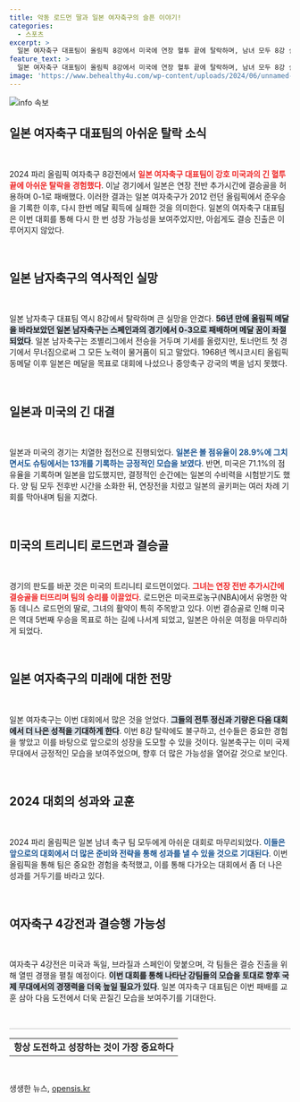 ```yaml
---
title: 악동 로드먼 딸과 일본 여자축구의 슬픈 이야기!
categories:
  - 스포츠
excerpt: >
  일본 여자축구 대표팀이 올림픽 8강에서 미국에 연장 혈투 끝에 탈락하며, 남녀 모두 8강 실패의 아쉬움을 남겼다. 결승골을 넣은 트리니티 로드먼은 NBA 스타의 딸로 주목받고 있다.
feature_text: >
  일본 여자축구 대표팀이 올림픽 8강에서 미국에 연장 혈투 끝에 탈락하며, 남녀 모두 8강 실패의 아쉬움을 남겼다. 결승골을 넣은 트리니티 로드먼은 NBA 스타의 딸로 주목받고 있다.
image: 'https://www.behealthy4u.com/wp-content/uploads/2024/06/unnamed-file.png'
---
```


<p><img src="https://www.behealthy4u.com/wp-content/uploads/2024/06/unnamed-file.png" alt="info 속보" /></p>

<h2 data-ke-size="size26">일본 여자축구 대표팀의 아쉬운 탈락 소식</h2>

<p data-ke-size="size16">&nbsp;</p>

<p>2024 파리 올림픽 여자축구 8강전에서 <b><span style="color: #ee2323;">일본 여자축구 대표팀이 강호 미국과의 긴 혈투 끝에 아쉬운 탈락을 경험했다</span></b>. 이날 경기에서 일본은 연장 전반 추가시간에 결승골을 허용하며 0-1로 패배했다. 이러한 결과는 일본 여자축구가 2012 런던 올림픽에서 준우승을 기록한 이후, 다시 한번 메달 획득에 실패한 것을 의미한다. 일본의 여자축구 대표팀은 이번 대회를 통해 다시 한 번 성장 가능성을 보여주었지만, 아쉽게도 결승 진출은 이루어지지 않았다. </p>

<p data-ke-size="size16">&nbsp;</p>

<h2 data-ke-size="size26">일본 남자축구의 역사적인 실망</h2>

<p data-ke-size="size16">&nbsp;</p>

<p>일본 남자축구 대표팀 역시 8강에서 탈락하며 큰 실망을 안겼다. <b><span style="background-color: #21538527;">56년 만에 올림픽 메달을 바라보았던 일본 남자축구는 스페인과의 경기에서 0-3으로 패배하며 메달 꿈이 좌절되었다</span></b>. 일본 남자축구는 조별리그에서 전승을 거두며 기세를 올렸지만, 토너먼트 첫 경기에서 무너짐으로써 그 모든 노력이 물거품이 되고 말았다. 1968년 멕시코시티 올림픽 동메달 이후 일본은 메달을 목표로 대회에 나섰으나 중앙축구 강국의 벽을 넘지 못했다.</p>

<p data-ke-size="size16">&nbsp;</p>

<h2 data-ke-size="size26">일본과 미국의 긴 대결</h2>

<p data-ke-size="size16">&nbsp;</p>

<p>일본과 미국의 경기는 치열한 접전으로 진행되었다. <b><span style="color: #1a5490;">일본은 볼 점유율이 28.9%에 그치면서도 슈팅에서는 13개를 기록하는 긍정적인 모습을 보였다</span></b>. 반면, 미국은 71.1%의 점유율을 기록하며 일본을 압도했지만, 결정적인 순간에는 일본의 수비력을 시험받기도 했다. 양 팀 모두 전후반 시간을 소화한 뒤, 연장전을 치렀고 일본의 골키퍼는 여러 차례 기회를 막아내며 팀을 지켰다.</p>

<p data-ke-size="size16">&nbsp;</p>

<h2 data-ke-size="size26">미국의 트리니티 로드먼과 결승골</h2>

<p data-ke-size="size16">&nbsp;</p>

<p>경기의 판도를 바꾼 것은 미국의 트리니티 로드먼이었다. <b><span style="color: #ee2323;">그녀는 연장 전반 추가시간에 결승골을 터뜨리며 팀의 승리를 이끌었다</span></b>. 로드먼은 미국프로농구(NBA)에서 유명한 악동 데니스 로드먼의 딸로, 그녀의 활약이 특히 주목받고 있다. 이번 결승골로 인해 미국은 역대 5번째 우승을 목표로 하는 길에 나서게 되었고, 일본은 아쉬운 여정을 마무리하게 되었다.</p>

<p data-ke-size="size16">&nbsp;</p>

<h2 data-ke-size="size26">일본 여자축구의 미래에 대한 전망</h2>

<p data-ke-size="size16">&nbsp;</p>

<p>일본 여자축구는 이번 대회에서 많은 것을 얻었다. <b><span style="background-color: #21538527;">그들의 전투 정신과 기량은 다음 대회에서 더 나은 성적을 기대하게 한다</span></b>. 이번 8강 탈락에도 불구하고, 선수들은 중요한 경험을 쌓았고 이를 바탕으로 앞으로의 성장을 도모할 수 있을 것이다. 일본축구는 이미 국제 무대에서 긍정적인 모습을 보여주었으며, 향후 더 많은 가능성을 열어갈 것으로 보인다.</p>

<p data-ke-size="size16">&nbsp;</p>

<h2 data-ke-size="size26">2024 대회의 성과와 교훈</h2>

<p data-ke-size="size16">&nbsp;</p>

<p>2024 파리 올림픽은 일본 남녀 축구 팀 모두에게 아쉬운 대회로 마무리되었다. <b><span style="color: #1a5490;">이들은 앞으로의 대회에서 더 많은 준비와 전략을 통해 성과를 낼 수 있을 것으로 기대된다</span></b>. 이번 올림픽을 통해 팀은 중요한 경험을 축적했고, 이를 통해 다가오는 대회에서 좀 더 나은 성과를 거두기를 바라고 있다. </p>

<p data-ke-size="size16">&nbsp;</p>

<h2 data-ke-size="size26">여자축구 4강전과 결승행 가능성</h2>

<p data-ke-size="size16">&nbsp;</p>

<p>여자축구 4강전은 미국과 독일, 브라질과 스페인이 맞붙으며, 각 팀들은 결승 진출을 위해 열띤 경쟁을 펼칠 예정이다. <b><span style="background-color: #21538527;">이번 대회를 통해 나타난 강팀들의 모습을 토대로 향후 국제 무대에서의 경쟁력을 더욱 높일 필요가 있다</span></b>. 일본 여자축구 대표팀은 이번 패배를 교훈 삼아 다음 도전에서 더욱 끈질긴 모습을 보여주기를 기대한다.</p>

<p data-ke-size="size16">&nbsp;</p>

<hr style="height:2px; border:none; color:#ddd; background-color:#ddd;" />

<table style="width:100%; border-collapse:collapse;">
<tr>
<td style="text-align: center; height: 17px;"><b>항상 도전하고 성장하는 것이 가장 중요하다</b></td>
</tr>
</table>

<p data-ke-size="size16">&nbsp;</p>
생생한 뉴스, <a href="https://opensis.kr" rel="dofollow">opensis.kr</a>


